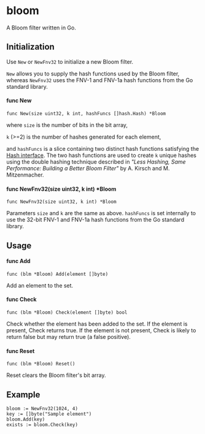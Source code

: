 bloom
=====
A Bloom filter written in Go.

## Initialization

Use `New` or `NewFnv32` to initialize a new Bloom filter.

`New` allows you to supply the hash functions used by the Bloom filter, whereas `NewFnv32` uses the FNV-1 and FNV-1a hash functions from the Go standard library.

#### func New
`func New(size uint32, k int, hashFuncs []hash.Hash) *Bloom`

where `size` is the number of bits in the bit array,

`k` (>=2) is the number of hashes generated for each element,

and `hashFuncs` is a slice containing two distinct hash functions satisfying the [Hash interface](http://golang.org/pkg/hash/). The two hash functions are used to create `k` unique hashes using the double hashing technique described in *"Less Hashing, Same Performance: Building a Better Bloom Filter"* by A. Kirsch and M. Mitzenmacher.

#### func NewFnv32(size uint32, k int) *Bloom
`func NewFnv32(size uint32, k int) *Bloom`

Parameters `size` and `k` are the same as above. `hashFuncs` is set internally to use the 32-bit FNV-1 and FNV-1a hash functions from the Go standard library.

## Usage

#### func Add
`func (blm *Bloom) Add(element []byte)`

Add an element to the set.

#### func Check
`func (blm *Bloom) Check(element []byte) bool`

Check whether the element has been added to the set. If the element is present, Check returns true. If the element is not present, Check is likely to return false but may return true (a false positive).

#### func Reset
`func (blm *Bloom) Reset()`

Reset clears the Bloom filter's bit array.

## Example

    bloom := NewFnv32(1024, 4)
    key := []byte("Sample element")
    bloom.Add(key)
    exists := bloom.Check(key)